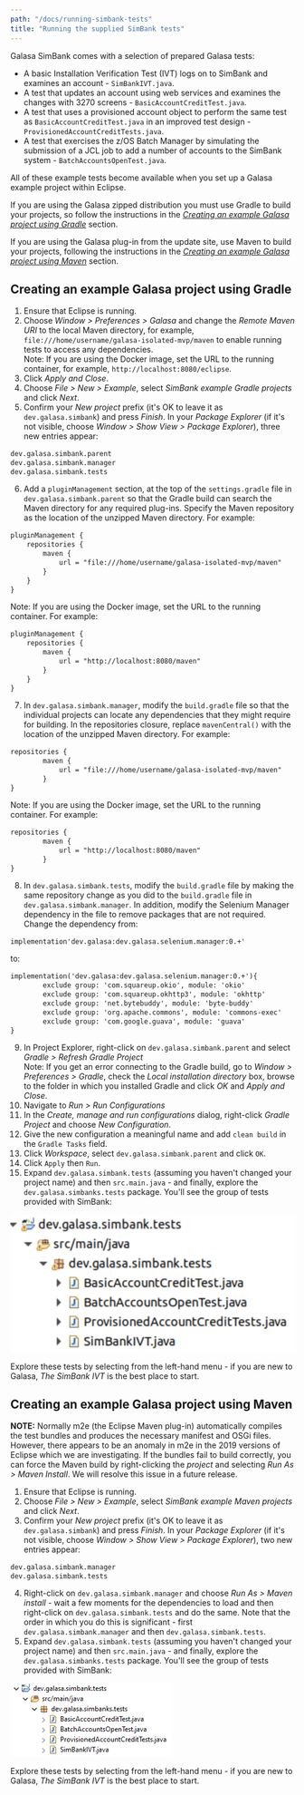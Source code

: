 ```yaml
---
path: "/docs/running-simbank-tests"
title: "Running the supplied SimBank tests"
---
```


Galasa SimBank comes with a selection of prepared Galasa tests:

- A basic Installation Verification Test (IVT) logs on to SimBank and examines an account - `SimBankIVT.java`.
- A test that updates an account using web services and examines the changes with 3270 screens - `BasicAccountCreditTest.java`.
- A test that uses a provisioned account object to perform the same test as `BasicAccountCreditTest.java` in an improved test design - `ProvisionedAccountCreditTests.java`.
- A test that exercises the z/OS Batch Manager by simulating the submission of a JCL job to add a number of accounts to the SimBank system - `BatchAccountsOpenTest.java`.

All of these example tests become available when you set up a Galasa example project within Eclipse.

If you are using the Galasa zipped distribution you must use Gradle to build your projects, so follow the instructions in the [_Creating an example Galasa project using Gradle_](#headgradle) section. 

If you are using the Galasa plug-in from the update site, use Maven to build your projects, following the instructions in the [_Creating an example Galasa project using Maven_](#headmaven) section.

## <a name="headgradle"></a>Creating an example Galasa project using Gradle

1. Ensure that Eclipse is running.
2. Choose _Window > Preferences > Galasa_ and change the _Remote Maven URI_ to the local Maven directory, for example, ```file:///home/username/galasa-isolated-mvp/maven``` to enable running tests to access any dependencies. <br>
Note: If you are using the Docker image, set the URL to the running container, for example, `http://localhost:8080/eclipse`. <br>
3. Click _Apply and Close_.
4. Choose _File > New > Example_, select _SimBank example Gradle projects_ and click _Next_.
5. Confirm your _New project_ prefix (it's OK to leave it as `dev.galasa.simbank`) and press _Finish_. In your _Package Explorer_ (if it's not visible, choose _Window > Show View > Package Explorer_), three new entries appear:  
```  
dev.galasa.simbank.parent
dev.galasa.simbank.manager  
dev.galasa.simbank.tests  
```  
6. Add a ```pluginManagement``` section, at the top of the `settings.gradle` file in `dev.galasa.simbank.parent` so that the Gradle build can search the Maven directory for any required plug-ins. Specify the Maven repository as the location of the unzipped Maven directory. For example:
```
pluginManagement {
    repositories {
        maven {
            url = "file:///home/username/galasa-isolated-mvp/maven"
        }
    }
}
```
Note: If you are using the Docker image, set the URL to the running container. For example:
```
pluginManagement {
    repositories {
        maven {
            url = "http://localhost:8080/maven"
        }
    }
}
```  
7. In `dev.galasa.simbank.manager`, modify the `build.gradle` file so that the  individual projects can locate any dependencies that they might require for building. In the repositories closure, replace `mavenCentral()` with the location of the unzipped Maven directory. For example:
```
repositories {
        maven {
            url = "file:///home/username/galasa-isolated-mvp/maven"
        }
}
```
Note: If you are using the Docker image, set the URL to the running container. For example:
```
repositories {
        maven {
            url = "http://localhost:8080/maven"
        }
}
```
8. In `dev.galasa.simbank.tests`, modify the `build.gradle` file by making the same repository change as you did to the `build.gradle` file in `dev.galasa.simbank.manager`. In addition, modify the Selenium Manager dependency in the file to remove packages that are not required. Change the dependency from:
```
implementation'dev.galasa:dev.galasa.selenium.manager:0.+'
```
to:
```
implementation('dev.galasa:dev.galasa.selenium.manager:0.+'){
        exclude group: 'com.squareup.okio', module: 'okio'
        exclude group: 'com.squareup.okhttp3', module: 'okhttp'
        exclude group: 'net.bytebuddy', module: 'byte-buddy'
        exclude group: 'org.apache.commons', module: 'commons-exec'
        exclude group: 'com.google.guava', module: 'guava'
}
```
9. In Project Explorer, right-click on `dev.galasa.simbank.parent` and select _Gradle > Refresh Gradle Project_<br>
Note: If you get an error connecting to the Gradle build, go to _Window > Preferences > Gradle_,  check the _Local installation directory_ box, browse to the folder in which you installed Gradle and click _OK_ and _Apply and Close_.
10. Navigate to *Run > Run Configurations*
11. In the *Create, manage and run configurations* dialog, right-click *Gradle Project* and choose *New Configuration*.
12. Give the new configuration a meaningful name and add ```clean build``` in the `Gradle Tasks` field.
13. Click *Workspace*, select `dev.galasa.simbank.parent` and click `OK`.
14. Click `Apply` then `Run`.
15. Expand `dev.galasa.simbank.tests` (assuming you haven't changed your project name) and then `src.main.java` - and finally, explore the `dev.galasa.simbanks.tests` package. You'll see the group of tests provided with SimBank:

![SimBank tests](./gradle-dir.png)

Explore these tests by selecting from the left-hand menu - if you are new to Galasa, _The SimBank IVT_ is the best place to start.

## <a name="headmaven"></a>Creating an example Galasa project using Maven

<b>NOTE:</b> Normally m2e (the Eclipse Maven plug-in) automatically compiles the test bundles and produces the necessary manifest and OSGi files. However, there appears to be an anomaly in m2e in the 2019 versions of Eclipse which we are investigating. If the bundles fail to build correctly, you can force the Maven build by right-clicking the _project_ and selecting _Run As > Maven Install_. We will resolve this issue in a future release.

1. Ensure that Eclipse is running.
2. Choose _File > New > Example_, select _SimBank example Maven projects_ and click _Next_.
3. Confirm your _New project_ prefix (it's OK to leave it as `dev.galasa.simbank`) and press _Finish_. In your _Package Explorer_ (if it's not visible, choose _Window > Show View > Package Explorer_), two new entries appear:  
```  
dev.galasa.simbank.manager  
dev.galasa.simbank.tests  
```  
4. Right-click on `dev.galasa.simbank.manager` and choose _Run As > Maven install_ - wait a few moments for the dependencies to load and then right-click on `dev.galasa.simbank.tests` and do the same. Note that the order in which you do this is significant - first `dev.galasa.simbank.manager` and then `dev.galasa.simbank.tests`.  
5. Expand `dev.galasa.simbank.tests` (assuming you haven't changed your project name) and then `src.main.java` - and finally, explore the `dev.galasa.simbanks.tests` package. You'll see the group of tests provided with SimBank:

![SimBank tests](./provided-tests.png)

Explore these tests by selecting from the left-hand menu - if you are new to Galasa, _The SimBank IVT_ is the best place to start.

